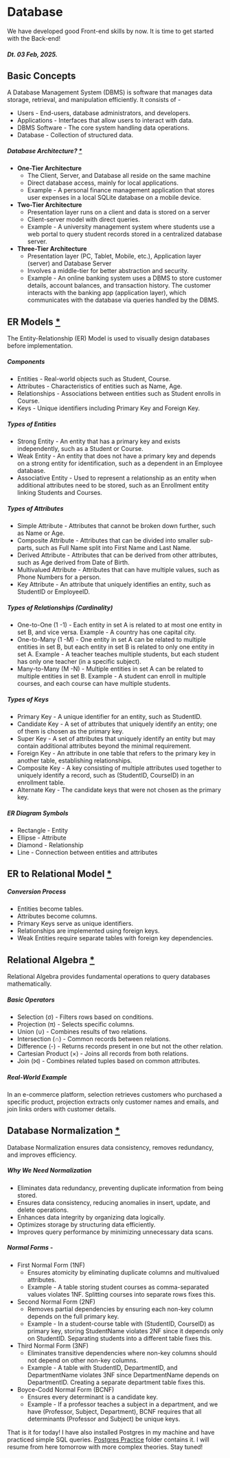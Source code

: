 # Database

We have developed good Front-end skills by now. It is time to get started with the Back-end!

##### Dt. 03 Feb, 2025.

## Basic Concepts

A Database Management System (DBMS) is software that manages data storage, retrieval, and manipulation efficiently. It consists of -

- Users - End-users, database administrators, and developers.
- Applications - Interfaces that allow users to interact with data.
- DBMS Software - The core system handling data operations.
- Database - Collection of structured data.

##### Database Architecture? [\*](https://www.guru99.com/dbms-architecture.html)

- **One-Tier Architecture**
  - The Client, Server, and Database all reside on the same machine
  - Direct database access, mainly for local applications.
  - Example - A personal finance management application that stores user expenses in a local SQLite database on a mobile device.
- **Two-Tier Architecture**
  - Presentation layer runs on a client and data is stored on a server
  - Client-server model with direct queries.
  - Example - A university management system where students use a web portal to query student records stored in a centralized database server.
- **Three-Tier Architecture**
  - Presentation layer (PC, Tablet, Mobile, etc.), Application layer (server) and Database Server
  - Involves a middle-tier for better abstraction and security.
  - Example - An online banking system uses a DBMS to store customer details, account balances, and transaction history. The customer interacts with the banking app (application layer), which communicates with the database via queries handled by the DBMS.

## ER Models [\*](https://www.geeksforgeeks.org/introduction-of-er-model/)

The Entity-Relationship (ER) Model is used to visually design databases before implementation.

##### Components

- Entities - Real-world objects such as Student, Course.
- Attributes - Characteristics of entities such as Name, Age.
- Relationships - Associations between entities such as Student enrolls in Course.
- Keys - Unique identifiers including Primary Key and Foreign Key.

##### Types of Entities

- Strong Entity - An entity that has a primary key and exists independently, such as a Student or Course.
- Weak Entity - An entity that does not have a primary key and depends on a strong entity for identification, such as a dependent in an Employee database.
- Associative Entity - Used to represent a relationship as an entity when additional attributes need to be stored, such as an Enrollment entity linking Students and Courses.

##### Types of Attributes

- Simple Attribute - Attributes that cannot be broken down further, such as Name or Age.
- Composite Attribute - Attributes that can be divided into smaller sub-parts, such as Full Name split into First Name and Last Name.
- Derived Attribute - Attributes that can be derived from other attributes, such as Age derived from Date of Birth.
- Multivalued Attribute - Attributes that can have multiple values, such as Phone Numbers for a person.
- Key Attribute - An attribute that uniquely identifies an entity, such as StudentID or EmployeeID.

##### Types of Relationships (Cardinality)

- One-to-One (1 -1) - Each entity in set A is related to at most one entity in set B, and vice versa. Example - A country has one capital city.
- One-to-Many (1 -M) - One entity in set A can be related to multiple entities in set B, but each entity in set B is related to only one entity in set A. Example - A teacher teaches multiple students, but each student has only one teacher (in a specific subject).
- Many-to-Many (M -N) - Multiple entities in set A can be related to multiple entities in set B. Example - A student can enroll in multiple courses, and each course can have multiple students.

##### Types of Keys

- Primary Key - A unique identifier for an entity, such as StudentID.
- Candidate Key - A set of attributes that uniquely identify an entity; one of them is chosen as the primary key.
- Super Key - A set of attributes that uniquely identify an entity but may contain additional attributes beyond the minimal requirement.
- Foreign Key - An attribute in one table that refers to the primary key in another table, establishing relationships.
- Composite Key - A key consisting of multiple attributes used together to uniquely identify a record, such as (StudentID, CourseID) in an enrollment table.
- Alternate Key - The candidate keys that were not chosen as the primary key.

##### ER Diagram Symbols

- Rectangle - Entity
- Ellipse - Attribute
- Diamond - Relationship
- Line - Connection between entities and attributes

## ER to Relational Model [\*](https://www.studytonight.com/dbms/er-to-relational-model.php)

##### Conversion Process

- Entities become tables.
- Attributes become columns.
- Primary Keys serve as unique identifiers.
- Relationships are implemented using foreign keys.
- Weak Entities require separate tables with foreign key dependencies.

## Relational Algebra [\*](https://www.studytonight.com/dbms/relational-algebra.php)

Relational Algebra provides fundamental operations to query databases mathematically.

##### Basic Operators

- Selection (σ) - Filters rows based on conditions.
- Projection (π) - Selects specific columns.
- Union (∪) - Combines results of two relations.
- Intersection (∩) - Common records between relations.
- Difference (-) - Returns records present in one but not the other relation.
- Cartesian Product (×) - Joins all records from both relations.
- Join (⨝) - Combines related tuples based on common attributes.

##### Real-World Example

In an e-commerce platform, selection retrieves customers who purchased a specific product, projection extracts only customer names and emails, and join links orders with customer details.

## Database Normalization [\*](https://www.studytonight.com/dbms/database-normalization.php)

Database Normalization ensures data consistency, removes redundancy, and improves efficiency.

##### Why We Need Normalization

- Eliminates data redundancy, preventing duplicate information from being stored.
- Ensures data consistency, reducing anomalies in insert, update, and delete operations.
- Enhances data integrity by organizing data logically.
- Optimizes storage by structuring data efficiently.
- Improves query performance by minimizing unnecessary data scans.

##### Normal Forms -

- First Normal Form (1NF)
  - Ensures atomicity by eliminating duplicate columns and multivalued attributes.
  - Example - A table storing student courses as comma-separated values violates 1NF. Splitting courses into separate rows fixes this.
- Second Normal Form (2NF)
  - Removes partial dependencies by ensuring each non-key column depends on the full primary key.
  - Example - In a student-course table with (StudentID, CourseID) as primary key, storing StudentName violates 2NF since it depends only on StudentID. Separating students into a different table fixes this.
- Third Normal Form (3NF)
  - Eliminates transitive dependencies where non-key columns should not depend on other non-key columns.
  - Example - A table with StudentID, DepartmentID, and DepartmentName violates 3NF since DepartmentName depends on DepartmentID. Creating a separate department table fixes this.
- Boyce-Codd Normal Form (BCNF)
  - Ensures every determinant is a candidate key.
  - Example - If a professor teaches a subject in a department, and we have (Professor, Subject, Department), BCNF requires that all determinants (Professor and Subject) be unique keys.

That is it for today! I have also installed Postgres in my machine and have practiced simple SQL queries. [Postgres Practice](/Postgres%20Practice/) folder contains it.
I will resume from here tomorrow with more complex theories. Stay tuned!
